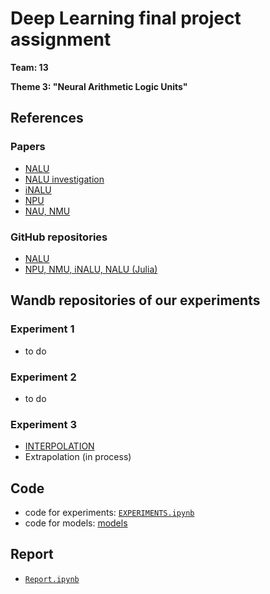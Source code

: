 
# Deep Learning final project assignment

**Team: 13**

**Theme 3: "Neural Arithmetic Logic Units"**

## References

### Papers
- [NALU](https://arxiv.org/pdf/1808.00508.pdf)
- [NALU investigation](https://github.com/FrederikWarburg/latent_disagreement)
- [iNALU](https://arxiv.org/pdf/2003.07629v1.pdf)
- [NPU](https://arxiv.org/pdf/2006.01681.pdf)
- [NAU, NMU](https://openreview.net/pdf?id=H1gNOeHKPS)

### GitHub repositories
- [NALU](https://github.com/kevinzakka/NALU-pytorch)
- [NPU, NMU, iNALU, NALU (Julia)](https://github.com/nmheim/NeuralArithmetic.jl)

## Wandb repositories of our experiments

### Experiment 1
- to do

### Experiment 2
- to do

### Experiment 3
- [INTERPOLATION](https://wandb.ai/galmitr/INTERPOLATION)
- Extrapolation (in process)

## Code
- code for experiments: [`EXPERIMENTS.ipynb`](EXPERIMENTS.ipynb)
- code for models: [models](./models)

## Report
- [`Report.ipynb`](Report.ipynb)